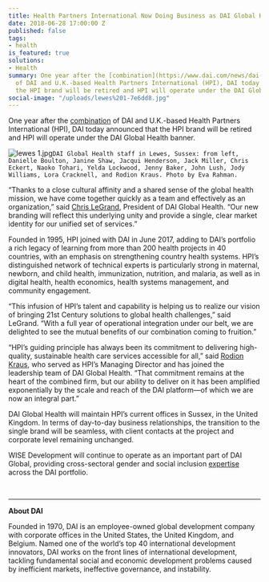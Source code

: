 ```yaml
---
title: Health Partners International Now Doing Business as DAI Global Health
date: 2018-06-28 17:00:00 Z
published: false
tags:
- health
is_featured: true
solutions:
- Health
summary: One year after the [combination](https://www.dai.com/news/dai-acquires-hpi-group-adds-expertise-in-global-health-womens-empowerment)
  of DAI and U.K.-based Health Partners International (HPI), DAI today announced that
  the HPI brand will be retired and HPI will operate under the DAI Global Health banner.
social-image: "/uploads/lewes%201-7e6dd8.jpg"
---
```


One year after the [combination](https://www.dai.com/news/dai-acquires-hpi-group-adds-expertise-in-global-health-womens-empowerment) of DAI and U.K.-based Health Partners International (HPI), DAI today announced that the HPI brand will be retired and HPI will operate under the DAI Global Health banner.

![lewes 1.jpg](/uploads/lewes%201.jpg)`DAI Global Health staff in Lewes, Sussex: from left, Danielle Boulton, Janine Shaw, Jacqui Henderson, Jack Miller, Chris Eckert, Naoko Tohari, Yelda Lockwood, Jenny Baker, John Lush, Jody Williams, Lora Cracknell, and Rodion Kraus. Photo by Eva Rahman.`

<!--more-->

“Thanks to a close cultural affinity and a shared sense of the global health mission, we have come together quickly as a team and effectively as an organization,” said [Chris LeGrand](https://www.dai.com/who-we-are/leadership/christopher-legrand), President of DAI Global Health. “Our new branding will reflect this underlying unity and provide a single, clear market identity for our unified set of services.”

Founded in 1995, HPI joined with DAI in June 2017, adding to DAI’s portfolio a rich legacy of learning from more than 200 health projects in 40 countries, with an emphasis on strengthening country health systems. HPI’s distinguished network of technical experts is particularly strong in maternal, newborn, and child health, immunization, nutrition, and malaria, as well as in digital health, health economics, health systems management, and community engagement.

“This infusion of HPI’s talent and capability is helping us to realize our vision of bringing 21st Century solutions to global health challenges,” said LeGrand. “With a full year of operational integration under our belt, we are delighted to see the mutual benefits of our combination coming to fruition.”

“HPI’s guiding principle has always been its commitment to delivering high-quality, sustainable health care services accessible for all,” said [Rodion Kraus](https://www.dai.com/who-we-are/our-team/rodion-kraus), who served as HPI’s Managing Director and has joined the leadership team of DAI Global Health. “That commitment remains at the heart of the combined firm, but our ability to deliver on it has been amplified exponentially by the scale and reach of the DAI platform—of which we are now an integral part.” 

DAI Global Health will maintain HPI’s current offices in Sussex, in the United Kingdom. In terms of day-to-day business relationships, the transition to the single brand will be seamless, with client contacts at the project and corporate level remaining unchanged. 

WISE Development will continue to operate as an important part of DAI Global, providing cross-sectoral gender and social inclusion [expertise](https://www.dai.com/our-work/solutions/economic-growth-solutions/gender) across the DAI portfolio.

<br>
<hr>

<aside>
<p><strong>About DAI</strong></p>
<p>Founded in 1970, DAI is an employee-owned global development company with corporate offices in the United States, the United Kingdom, and Belgium. Named one of the world’s top 40 international development innovators, DAI works on the front lines of international development, tackling fundamental social and economic development problems caused by inefficient markets, ineffective governance, and instability.</p>
</aside>